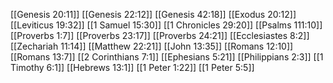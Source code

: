 [[Genesis 20:11]]
[[Genesis 22:12]]
[[Genesis 42:18]]
[[Exodus 20:12]]
[[Leviticus 19:32]]
[[1 Samuel 15:30]]
[[1 Chronicles 29:20]]
[[Psalms 111:10]]
[[Proverbs 1:7]]
[[Proverbs 23:17]]
[[Proverbs 24:21]]
[[Ecclesiastes 8:2]]
[[Zechariah 11:14]]
[[Matthew 22:21]]
[[John 13:35]]
[[Romans 12:10]]
[[Romans 13:7]]
[[2 Corinthians 7:1]]
[[Ephesians 5:21]]
[[Philippians 2:3]]
[[1 Timothy 6:1]]
[[Hebrews 13:1]]
[[1 Peter 1:22]]
[[1 Peter 5:5]]
